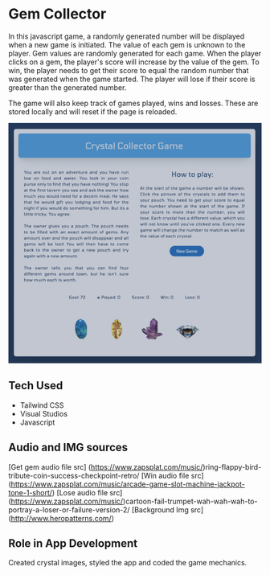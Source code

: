 # Gem Collector

In this javascript game, a randomly generated number will be displayed when a new game is initiated. The value of each gem is unknown to the player. Gem values are randomly generated for each game. When the player clicks on a gem, the player's score will increase by the value of the gem. To win, the player needs to get their score to equal the random number that was generated when the game started. The player will lose if their score is greater than the generated number.

The game will also keep track of games played, wins and losses. These are stored locally and will reset if the page is reloaded. 

![](assets/images/crystalGamePlay.gif)

## Tech Used
- Tailwind CSS
- Visual Studios
- Javascript

## Audio and IMG sources
[Get gem audio file src] (https://www.zapsplat.com/music/)ring-flappy-bird-tribute-coin-success-checkpoint-retro/
[Win audio file src] (https://www.zapsplat.com/music/arcade-game-slot-machine-jackpot-tone-1-short/)
[Lose audio file src] (https://www.zapsplat.com/music/)cartoon-fail-trumpet-wah-wah-wah-to-portray-a-loser-or-failure-version-2/
[Background Img src] (http://www.heropatterns.com/)

## Role in App Development
Created crystal images, styled the app and coded the game mechanics.